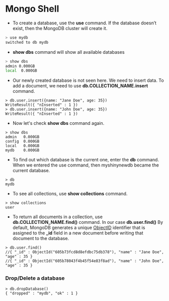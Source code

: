 # Mongo Shell
* To create a database, use the **use** command. If the database doesn’t exist, then the MongoDB cluster will create it.
```bash
> use mydb
switched to db mydb
```
* **show dbs** command will show all available databases
```bash
> show dbs
admin 0.000GB
local  0.000GB
```
* Our newly created database is not seen here. We need to insert data. To add a document, 
we need to use **db.COLLECTION_NAME.insert** command.
```shell
> db.user.insert({name: "Jane Doe", age: 35})
WriteResult({ "nInserted" : 1 })
> db.user.insert({name: "John Doe", age: 35})
WriteResult({ "nInserted" : 1 })
```
* Now let's check **show dbs** command again.
```shell
> show dbs
admin   0.000GB
config  0.000GB
local   0.000GB
mydb    0.000GB
```
* To find out which database is the current one, enter the **db** command. When we entered the use command, then myshinynewdb became the current database.
```shell
> db
mydb
```
* To see all collections, use **show collections** command.
```shell
> show collections
user
```
* To return all documents in a collection, use **db.COLLECTION_NAME.find()** command. In our case **db.user.find()** By default, MongoDB generates a unique [ObjectID](https://docs.mongodb.com/manual/reference/method/ObjectId/) identifier that is assigned to the **_id** field in a new document before writing that document to the database.
```shell
> db.user.find()
//{ "_id" : ObjectId("605b73fcd8d8efdbc75db378"), "name" : "Jane Doe", "age" : 35 }
//{ "_id" : ObjectId("605b78043f4b45f54e83f8ad"), "name" : "John Doe", "age" : 35 }
```

### Drop/Delete a database
```shell
> db.dropDatabase()
{ "dropped" : "mydb", "ok" : 1 }
```
